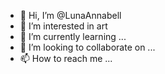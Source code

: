 - 👋 Hi, I’m @LunaAnnabell
- 👀 I’m interested in art
- 🌱 I’m currently learning ...
- 💞️ I’m looking to collaborate on ...
- 📫 How to reach me ...

<!---
LunaAnnabell/LunaAnnabell is a ✨ special ✨ repository because its `README.md` (this file) appears on your GitHub profile.
You can click the Preview link to take a look at your changes.
--->
